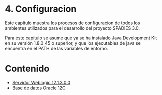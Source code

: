 # 4. Configuracion
Este capítulo muestra los procesos de configuracion de todos los ambientes utilizados para el desarrollo del proyecto SPADIES 3.0.

Para este capítulo se asume que ya se ha instalado Java Development Kit en su versión 1.8.0_45 o superior, y que los ejecutables de java se encuentra en el PATH de las variables de entorno.

# Contenido
+ [Servidor Weblogic 12.1.3.0.0](weblogic/weblogic.md)
+ [Base de datos Oracle 12C](basededatosoracle/basededatosoracle.md)


